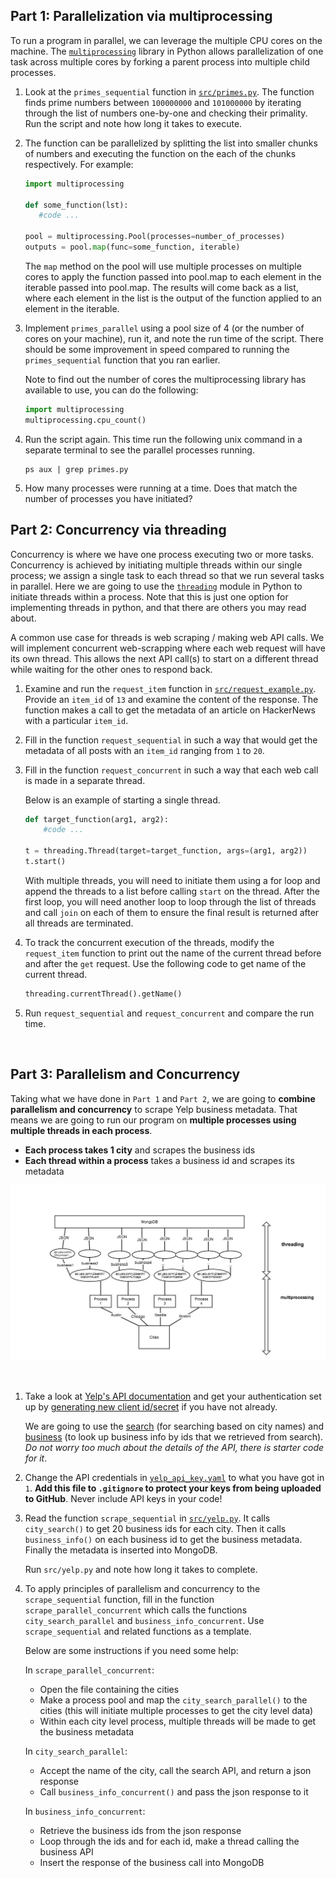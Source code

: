 ## Part 1: Parallelization via multiprocessing

To run a program in parallel, we can leverage the multiple CPU cores on the machine. The
[`multiprocessing`](https://docs.python.org/2/library/multiprocessing.html) library in
Python allows parallelization of one task across multiple cores by forking a parent
process into multiple child processes.

1. Look at the `primes_sequential` function in [`src/primes.py`](src/primes.py). The function finds prime
   numbers between `100000000` and `101000000` by iterating through the list of numbers one-by-one and checking
   their primality. Run the script and note how long it takes to execute.

2. The function can be parallelized by splitting the list into smaller chunks of numbers and executing the function on the each of the chunks respectively. For example:

    ```python
    import multiprocessing

    def some_function(lst):
       #code ...

    pool = multiprocessing.Pool(processes=number_of_processes)
    outputs = pool.map(func=some_function, iterable)
    ```

    The `map` method on the pool will use multiple processes on multiple cores
    to apply the function passed into pool.map to each element in the iterable  passed into pool.map. The results will come back as a list, where each element in the list is the output of the function applied to an element in the iterable.

3. Implement `primes_parallel` using a pool size of 4 (or the number of cores on your machine), run it, and note the run time of the script. There should be some improvement in speed compared to running the ```primes_sequential``` function that you ran earlier.

    Note to find out the number of cores the multiprocessing library has available to use, you can do the following:

    ```python
    import multiprocessing
    multiprocessing.cpu_count()
    ```

4. Run the script again. This time run the following unix command in a separate terminal to see the parallel processes running.

    ```shell
    ps aux | grep primes.py
    ```

5. How many processes were running at a time. Does that match the number of processes you have initiated?


## Part 2: Concurrency via threading

Concurrency is where we have one process executing two or more tasks. Concurrency is achieved by initiating multiple threads within our single process; we assign a single task to each thread so that we run several tasks in parallel.  Here we are going to use the [`threading`](https://docs.python.org/2/library/threading.html) module in Python to initiate threads within a process. Note that this is just one option for implementing threads in python, and that there are others you may read about.

A common use case for threads is web scraping / making web API calls. We will implement concurrent web-scrapping where each web request will have its own thread. This allows the next API call(s) to start on a different thread while waiting for the other ones to respond back.

1. Examine and run the `request_item` function in [`src/request_example.py`](src/request_example.py). Provide an `item_id` of `13` and examine the content of the response. The function makes a call to get the metadata of an article on HackerNews with a particular `item_id`.


2. Fill in the function `request_sequential` in such a way that would get the metadata of all posts with an `item_id` ranging from `1` to `20`.

3. Fill in the function `request_concurrent` in such a way that each web call is made in a separate thread.

    Below is an example of starting a single thread.

    ```python
    def target_function(arg1, arg2):
        #code ...

    t = threading.Thread(target=target_function, args=(arg1, arg2))
    t.start()
    ```

    With multiple threads, you will need to initiate them using a for loop and append the threads to a list before calling `start` on the thread. After the first loop, you will need another loop to loop through the list of threads and call `join` on each of them to ensure the final result is returned after all threads are terminated.

4. To track the concurrent execution of the threads, modify the `request_item` function to print out the name of the current thread before and after the `get` request. Use the following code to get name of the current thread.

    ```python
    threading.currentThread().getName()
    ```

5. Run `request_sequential` and `request_concurrent` and compare the run time.

<br>


## Part 3: Parallelism and Concurrency

Taking what we have done in `Part 1` and `Part 2`, we are going to **combine parallelism and concurrency** to scrape Yelp business metadata. That means we are going to run our program on **multiple processes using multiple threads in each process**.

- **Each process takes 1 city** and scrapes the business ids
- **Each thread within a process** takes a business id and scrapes its metadata

![yelp scrape](img/multiprocessing.jpg)

<br>

1. Take a look at [Yelp's API documentation](https://www.yelp.com/developers/documentation/v3) and get your authentication set up by [generating new client id/secret](https://www.yelp.com/developers/v3/manage_app) if you have not already.

   We are going to use the [search](https://www.yelp.com/developers/documentation/v3/business_search) (for searching based on city names) and [business](https://www.yelp.com/developers/documentation/v3/business) (to look up business info by ids that we retrieved from search). _Do not worry too much about the details of the API, there is starter code for it_.

2.  Change the API credentials in [`yelp_api_key.yaml`](src/yelp_api_key.yaml) to what you have got in `1`. **Add this file to `.gitignore` to protect your keys from being uploaded to GitHub**. Never include API keys in your code!

3. Read the function `scrape_sequential` in [`src/yelp.py`](src/yelp.py). It calls `city_search()` to get 20 business ids for each city. Then it calls `business_info()` on each business id to get the business metadata. Finally the metadata is inserted into MongoDB.

    Run `src/yelp.py` and note how long it takes to complete.

4. To apply principles of parallelism and concurrency to the `scrape_sequential` function, fill in the function `scrape_parallel_concurrent` which calls the functions `city_search_parallel` and `business_info_concurrent`. Use `scrape_sequential` and related functions as a template.

    Below are some instructions if you need some help:

    In `scrape_parallel_concurrent`:

    - Open the file containing the cities
    - Make a process pool and map the `city_search_parallel()` to the cities (this will initiate multiple processes to get the city level data)
    - Within each city level process, multiple threads will be made to get the business metadata

    In `city_search_parallel`:

    - Accept the name of the city, call the search API, and return a json response
    - Call `business_info_concurrent()` and pass the json response to it

    In `business_info_concurrent`:

    - Retrieve the business ids from the json response
    - Loop through the ids and for each id, make a thread calling the business API
    - Insert the response of the business call into MongoDB
